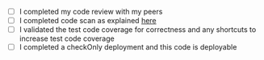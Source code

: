 - [ ] I completed my code review with my peers
- [ ] I completed code scan as explained [here](https://github.com/mohan-chinnappan-n/cli-dx/blob/master/mdapi/pmd-codescan.md)
- [ ] I validated the test code coverage for correctness and any shortcuts to increase test code coverage
- [ ] I completed a checkOnly deployment and this code is deployable
